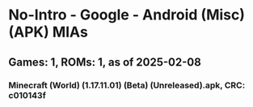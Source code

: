 # No-Intro - Google - Android (Misc) (APK) MIAs
## Games: 1, ROMs: 1, as of 2025-02-08
### Minecraft (World) (1.17.11.01) (Beta) (Unreleased).apk, CRC: c010143f
